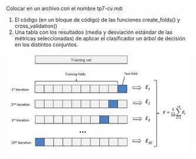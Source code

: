 Colocar en un archivo con el nombre tp7-cv.md:
1. El código (en un bloque de código) de las funciones create_folds() y cross_validation()
2. Una tabla con los resultados (media y desviación estándar de las métricas seleccionadas) de aplicar el 
clasificador un árbol de decisión en los distintos conjuntos.

<div style="text-align:center">
    <img src="pics/Diagram-of-k-fold-cross-validation-with-k-10-Image-from-Karl-Rosaen-Log.ppm"/>
</div>
